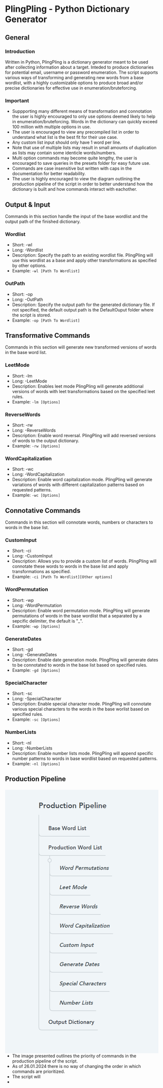 # PlingPling - Python Dictionary Generator

## General

### Introduction
Written in Python, PlingPling is a dictionary generator meant to be used after collecting information about a target. Inteded to produce dictionaries for potential email, username or password enumeration. The script supports various ways of transforming and generating new words from a base wordlist, with a highly customizable options to produce broad and/or precise dictionaries for effective use in enumeration/bruteforcing.

### Important
- Suppporting many different means of transformation and connotation the user is highly encouraged to only use options deemed likely to help in enumeration/bruteforcing. Words in the dictionary can quickly exceed 100 million with multiple options in use. 
- The user is encouraged to view any precompiled list in order to understand what list is the best fit for their use case.
- Any custom list input should only have 1 word per line.
- Note that use of multiple lists may result in small amounts of duplication as lists may contain some identicle words/numbers.
- Multi option commands may become quite lengthy, the user is encouraged to save queries in the presets folder for easy future use.
- Commands are case insensitive but written with caps in the documentation for better readability.
- The user is highly encouraged to view the diagram outlining the production pipeline of the script in order to better understand how the dictionary is built and how commands interact with eachother. 

## Output & Input
Commands in this section handle the input of the base wordlist and the output path of the finished dictionary.

### Wordlist
- Short: -wl
- Long: -Wordlist
- Description: Specify the path to an existing wordlist file. PlingPling will use this wordlist as a base and apply other transformations as specified by other options.
- Example: `-wl [Path To Wordlist]`

### OutPath
- Short: -op
- Long: -OutPath
- Description: Specify the output path for the generated dictionary file. If not specified, the default output path is the DefaultOuput folder where the script is stored.
- Example: `-op [Path To Wordlist]`

## Transformative Commands
Commands in this section will generate new transformed versions of words in the base word list.

### LeetMode
- Short: -lm
- Long: -LeetMode
- Description: Enables leet mode PlingPling will generate additional versions of words with leet transformations based on the specified leet rules.
- Example: `-lm [Options]`

### ReverseWords
- Short: -rw
- Long: -ReverseWords
- Description: Enable word reversal. PlingPling will add reversed versions of words to the output dictionary.
- Example: `-rw [Options]`

### WordCapitalization
- Short: -wc
- Long: -WordCapitalization
- Description: Enable word capitalization mode. PlingPling will generate variations of words with different capitalization patterns based on requested patterns.
- Example: `-wc [Options]`

## Connotative Commands
Commands in this section will connotate words, numbers or characters to words in the base list.

### CustomInput
- Short: -ci
- Long: -CustomInput
- Description: Allows you to provide a custom list of words. PlingPling will connotate these words to words in the base list and apply transformations as specified.
- Example: `-ci [Path To Wordlist][Other options]`

### WordPermutation
- Short: -wp
- Long: -WordPermutation
- Description: Enable word permutation mode. PlingPling will generate permutations of words in the base wordlist that a separated by a sepcific delimiter, the default is "_".
- Example: `-wp [Options]`

### GenerateDates
- Short: -gd
- Long: -GenerateDates
- Description: Enable date generation mode. PlingPling will generate dates to be connotated to words in the base list based on specified rules.
- Example: `-gd [Options]`

### SpecialCharacter
- Short: -sc
- Long: -SpecialCharacter
- Description: Enable special character mode. PlingPling will connotate various special characters to the words in the base worlist based on specified rules.
- Example: `-sc [Options]`

### NumberLists
- Short: -nl
- Long: -NumberLists
- Description: Enable number lists mode. PlingPling will append specific number patterns to words in base wordlist based on requested patterns.
- Example: `-nl [Options]`

## Production Pipeline
### <img align="Right" width="540" height="862" src="Documentation/Diagram view of production pipeline.png">

- The image presented outlines the priority of commands in the production pipeline of the script.
- As of 26.01.2024 there is no way of changing the order in which commands are prioritized. 
- The script will 
- 

